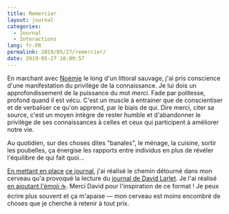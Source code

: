 ```yaml
---
title: Remercier
layout: journal
categories:
  - Journal
  - Interactions
lang: fr-FR
permalink: 2019/05/27/remercier/
date: 2019-05-27 16:09:57
---
```


En marchant avec [Noémie](https://noemiegirard.co) le long d'un littoral sauvage, j'ai pris conscience d'une manifestation du privilège de la connaissance. Je lui dois un approfondissement de la puissance du mot _merci_. Fade par politesse, profond quand il est vécu. C'est un muscle à entrainer que de conscientiser et de verbaliser ce qu'on apprend, par le biais de qui. Dire merci, citer sa source, c'est un moyen intègre de rester humble et d'abandonner le privilège de ses connaissances à celles et ceux qui participent à améliorer notre vie.

Au quotidien, sur des choses dites "banales", le ménage, la cuisine, sortir les poubelles, ça énergise les rapports entre individus en plus de révéler l'équilibre de qui fait quoi…

[En mettant en place](/2019/05/22/nouveau-format-le-journal/) [ce journal](/categories/journal/), j'ai réalisé le chemin détourné dans mon cerveau qu'a provoqué la lecture du [journal de David Larlet](https://larlet.fr/david/stream/). Je l'ai réalisé [en ajoutant l'émoji ☕️](https://github.com/thom4parisot/hexo-theme/commit/eb6cd68d6e84a53bd1a3fd3ef0580f4c9b8569fd#diff-352038290ffb72fda6fc9c6c6b6bf12dR61). Merci David pour l'inspiration de ce format ! Je peux écrire plus souvent et ça m'apaise — mon cerveau est moins encombré de choses que je cherche à retenir à tout prix.
